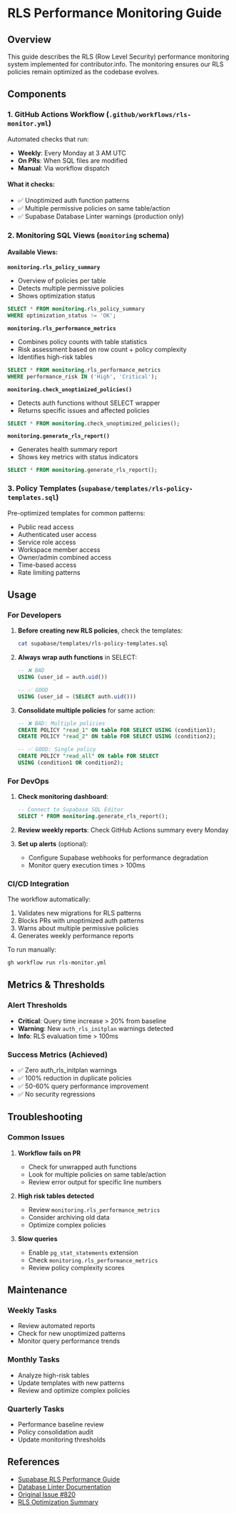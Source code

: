 # RLS Performance Monitoring Guide

## Overview

This guide describes the RLS (Row Level Security) performance monitoring system implemented for contributor.info. The monitoring ensures our RLS policies remain optimized as the codebase evolves.

## Components

### 1. GitHub Actions Workflow (`.github/workflows/rls-monitor.yml`)

Automated checks that run:
- **Weekly**: Every Monday at 3 AM UTC
- **On PRs**: When SQL files are modified
- **Manual**: Via workflow dispatch

#### What it checks:
- ✅ Unoptimized auth function patterns
- ✅ Multiple permissive policies on same table/action
- ✅ Supabase Database Linter warnings (production only)

### 2. Monitoring SQL Views (`monitoring` schema)

#### Available Views:

**`monitoring.rls_policy_summary`**
- Overview of policies per table
- Detects multiple permissive policies
- Shows optimization status

```sql
SELECT * FROM monitoring.rls_policy_summary
WHERE optimization_status != 'OK';
```

**`monitoring.rls_performance_metrics`**
- Combines policy counts with table statistics
- Risk assessment based on row count + policy complexity
- Identifies high-risk tables

```sql
SELECT * FROM monitoring.rls_performance_metrics
WHERE performance_risk IN ('High', 'Critical');
```

**`monitoring.check_unoptimized_policies()`**
- Detects auth functions without SELECT wrapper
- Returns specific issues and affected policies

```sql
SELECT * FROM monitoring.check_unoptimized_policies();
```

**`monitoring.generate_rls_report()`**
- Generates health summary report
- Shows key metrics with status indicators

```sql
SELECT * FROM monitoring.generate_rls_report();
```

### 3. Policy Templates (`supabase/templates/rls-policy-templates.sql`)

Pre-optimized templates for common patterns:
- Public read access
- Authenticated user access
- Service role access
- Workspace member access
- Owner/admin combined access
- Time-based access
- Rate limiting patterns

## Usage

### For Developers

1. **Before creating new RLS policies**, check the templates:
   ```bash
   cat supabase/templates/rls-policy-templates.sql
   ```

2. **Always wrap auth functions** in SELECT:
   ```sql
   -- ❌ BAD
   USING (user_id = auth.uid())

   -- ✅ GOOD
   USING (user_id = (SELECT auth.uid()))
   ```

3. **Consolidate multiple policies** for same action:
   ```sql
   -- ❌ BAD: Multiple policies
   CREATE POLICY "read_1" ON table FOR SELECT USING (condition1);
   CREATE POLICY "read_2" ON table FOR SELECT USING (condition2);

   -- ✅ GOOD: Single policy
   CREATE POLICY "read_all" ON table FOR SELECT
   USING (condition1 OR condition2);
   ```

### For DevOps

1. **Check monitoring dashboard**:
   ```sql
   -- Connect to Supabase SQL Editor
   SELECT * FROM monitoring.generate_rls_report();
   ```

2. **Review weekly reports**: Check GitHub Actions summary every Monday

3. **Set up alerts** (optional):
   - Configure Supabase webhooks for performance degradation
   - Monitor query execution times > 100ms

### CI/CD Integration

The workflow automatically:
1. Validates new migrations for RLS patterns
2. Blocks PRs with unoptimized auth patterns
3. Warns about multiple permissive policies
4. Generates weekly performance reports

To run manually:
```bash
gh workflow run rls-monitor.yml
```

## Metrics & Thresholds

### Alert Thresholds
- **Critical**: Query time increase > 20% from baseline
- **Warning**: New `auth_rls_initplan` warnings detected
- **Info**: RLS evaluation time > 100ms

### Success Metrics (Achieved)
- ✅ Zero auth_rls_initplan warnings
- ✅ 100% reduction in duplicate policies
- ✅ 50-60% query performance improvement
- ✅ No security regressions

## Troubleshooting

### Common Issues

1. **Workflow fails on PR**
   - Check for unwrapped auth functions
   - Look for multiple policies on same table/action
   - Review error output for specific line numbers

2. **High risk tables detected**
   - Review `monitoring.rls_performance_metrics`
   - Consider archiving old data
   - Optimize complex policies

3. **Slow queries**
   - Enable `pg_stat_statements` extension
   - Check `monitoring.rls_performance_metrics`
   - Review policy complexity scores

## Maintenance

### Weekly Tasks
- Review automated reports
- Check for new unoptimized patterns
- Monitor query performance trends

### Monthly Tasks
- Analyze high-risk tables
- Update templates with new patterns
- Review and optimize complex policies

### Quarterly Tasks
- Performance baseline review
- Policy consolidation audit
- Update monitoring thresholds

## References

- [Supabase RLS Performance Guide](https://supabase.com/docs/guides/database/postgres/row-level-security#call-functions-with-select)
- [Database Linter Documentation](https://supabase.com/docs/guides/database/database-linter)
- [Original Issue #820](https://github.com/bdougie/contributor.info/issues/820)
- [RLS Optimization Summary](./rls-optimization-summary.md)